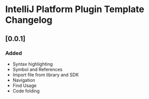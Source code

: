 <!-- Keep a Changelog guide -> https://keepachangelog.com -->

# IntelliJ Platform Plugin Template Changelog

## [0.0.1]
### Added
- Syntax highlighting
- Symbol and References
- Import file from library and SDK
- Navigation
- Find Usage
- Code folding
